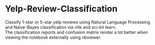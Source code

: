 # Yelp-Review-Classification
Classify 1-star or 5-star yelp reviews using Natural Language Processing and Naive-Bayes classification via nltk and sci-kit learn.
<br> The classification reports and confusion matrix render a lot better when viewing the notebook externally using nbviewer.
